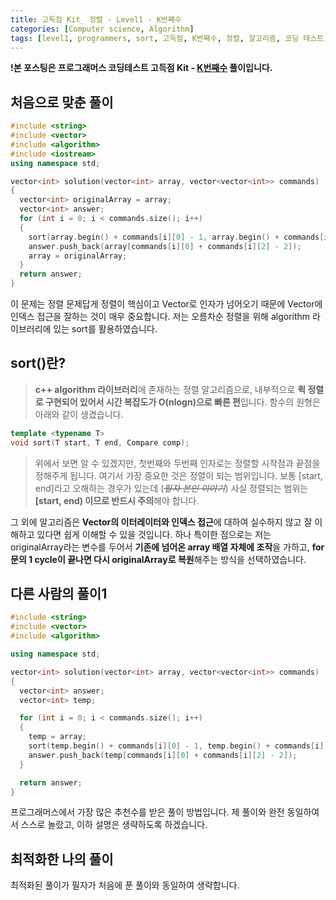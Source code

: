 ```yaml
---
title: 고득점 Kit_ 정렬 - Level1 - K번째수
categories: [Computer science, Algorithm]
tags: [level1, programmers, sort, 고득점, K번째수, 정렬, 알고리즘, 코딩 테스트, 프로그래머스]
---
```


**!본 포스팅은 프로그래머스 코딩테스트 고득점 Kit - [K번째수](https://programmers.co.kr/learn/courses/30/lessons/42748) 풀이입니다.**

## 처음으로 맞춘 풀이
``` cpp
#include <string>
#include <vector>
#include <algorithm>
#include <iostream>
using namespace std;

vector<int> solution(vector<int> array, vector<vector<int>> commands)
{
  vector<int> originalArray = array;
  vector<int> answer;
  for (int i = 0; i < commands.size(); i++)
  {
    sort(array.begin() + commands[i][0] - 1, array.begin() + commands[i][1]);
    answer.push_back(array[commands[i][0] + commands[i][2] - 2]);
    array = originalArray;
  }
  return answer;
}
```
이 문제는 정렬 문제답게 정렬이 핵심이고 Vector로 인자가 넘어오기 때문에 Vector에 인덱스 접근을 잘하는 것이 매우 중요합니다. 저는 오름차순 정렬을 위해 algorithm 라이브러리에 있는 sort를 활용하였습니다.
## sort()란?
> **c++ algorithm 라이브러리**에 존재하는 정렬 알고리즘으로, 내부적으로 **퀵 정렬로 구현되어 있어서 시간 복잡도가 O(nlogn)으로 빠른 편**입니다. 함수의 원형은 아래와 같이 생겼습니다.
``` cpp
template <typename T>
void sort(T start, T end, Compare comp);
```
> 위에서 보면 알 수 있겠지만, 첫번째와 두번째 인자로는 정렬할 시작점과 끝점을 정해주게 됩니다.
여기서 가장 중요한 것은 정렬이 되는 범위입니다. 보통 [start, end]라고 오해하는 경우가 있는데
(~~*필자 본인 이야기*~~) 사실 정렬되는 범위는 **[start, end) 이므로 반드시 주의**해야 합니다.

그 외에 알고리즘은 **Vector의 이터레이터와 인덱스 접근**에 대하여 실수하지 않고 잘 이해하고 있다면 쉽게 이해할 수 있을 것입니다. 하나 특이한 점으로는 저는 originalArray라는 변수를 두어서 **기존에 넘어온 array 배열 자체에 조작**을 가하고, **for문의 1 cycle이 끝나면 다시 originalArray로 복원**해주는 방식을 선택하였습니다.


## 다른 사람의 풀이1
``` cpp
#include <string>
#include <vector>
#include <algorithm>

using namespace std;

vector<int> solution(vector<int> array, vector<vector<int>> commands)
{
  vector<int> answer;
  vector<int> temp;

  for (int i = 0; i < commands.size(); i++)
  {
    temp = array;
    sort(temp.begin() + commands[i][0] - 1, temp.begin() + commands[i][1]);
    answer.push_back(temp[commands[i][0] + commands[i][2] - 2]);
  }

  return answer;
}
```

프로그래머스에서 가장 많은 추천수를 받은 풀이 방법입니다. 제 풀이와 완전 동일하여서 스스로 놀랐고, 이하 설명은 생략하도록 하겠습니다.


## 최적화한 나의 풀이
최적화된 풀이가 필자가 처음에 푼 풀이와 동일하여 생략합니다.